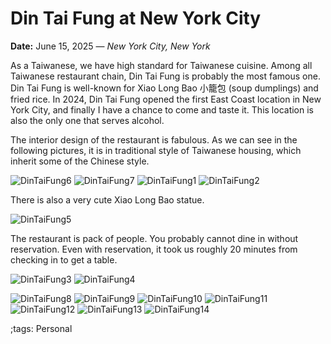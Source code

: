 # Din Tai Fung at New York City

**Date:** June 15, 2025 — *New York City, New York*

As a Taiwanese, we have high standard for Taiwanese cuisine.
Among all Taiwanese restaurant chain, Din Tai Fung is probably the most famous one.
Din Tai Fung is well-known for Xiao Long Bao 小籠包 (soup dumplings) and fried rice.
In 2024, Din Tai Fung opened the first East Coast location in New York City, and finally I have a chance to come and taste it.
This location is also the only one that serves alcohol.

The interior design of the restaurant is fabulous.
As we can see in the following pictures, it is in traditional style of Taiwanese housing, which inherit some of the Chinese style.

![DinTaiFung6](pix/DinTaiFung/DinTaiFung6.webp)
![DinTaiFung7](pix/DinTaiFung/DinTaiFung7.webp)
![DinTaiFung1](pix/DinTaiFung/DinTaiFung1.webp)
![DinTaiFung2](pix/DinTaiFung/DinTaiFung2.webp)

There is also a very cute Xiao Long Bao statue.

![DinTaiFung5](pix/DinTaiFung/DinTaiFung5.webp)

The restaurant is pack of people.
You probably cannot dine in without reservation.
Even with reservation, it took us roughly 20 minutes from checking in to get a table.

![DinTaiFung3](pix/DinTaiFung/DinTaiFung3.webp)
![DinTaiFung4](pix/DinTaiFung/DinTaiFung4.webp)



![DinTaiFung8](pix/DinTaiFung/DinTaiFung8.webp)
![DinTaiFung9](pix/DinTaiFung/DinTaiFung9.webp)
![DinTaiFung10](pix/DinTaiFung/DinTaiFung10.webp)
![DinTaiFung11](pix/DinTaiFung/DinTaiFung11.webp)
![DinTaiFung12](pix/DinTaiFung/DinTaiFung12.webp)
![DinTaiFung13](pix/DinTaiFung/DinTaiFung13.webp)
![DinTaiFung14](pix/DinTaiFung/DinTaiFung14.webp)

;tags: Personal
